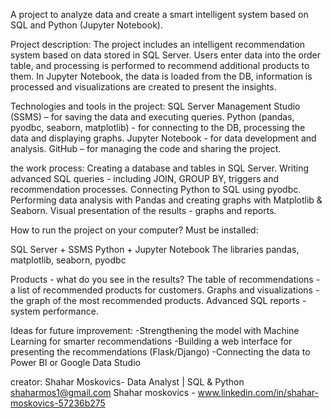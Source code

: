 A project to analyze data and create a smart intelligent system based on SQL and Python (Jupyter Notebook).

Project description:
 The project includes an intelligent recommendation system based on data stored in SQL Server.
 Users enter data into the order table, and processing is performed to recommend additional products to them.
 In Jupyter Notebook, the data is loaded from the DB, information is processed and visualizations are created to present the insights.

 Technologies and tools in the project:
 SQL Server Management Studio (SSMS) – for saving the data and executing queries.
 Python (pandas, pyodbc, seaborn, matplotlib) - for connecting to the DB, processing the data and displaying graphs.
 Jupyter Notebook - for data development and analysis.
 GitHub – for managing the code and sharing the project.

 the work process:
 Creating a database and tables in SQL Server.
 Writing advanced SQL queries - including JOIN, GROUP BY, triggers and recommendation processes.
 Connecting Python to SQL using pyodbc.
 Performing data analysis with Pandas and creating graphs with Matplotlib & Seaborn.
 Visual presentation of the results - graphs and reports.

 How to run the project on your computer?
 Must be installed:

 SQL Server + SSMS
 Python + Jupyter Notebook
 The libraries pandas, matplotlib, seaborn, pyodbc

 Products - what do you see in the results?
 The table of recommendations - a list of recommended products for customers.
 Graphs and visualizations - the graph of the most recommended products.
 Advanced SQL reports - system performance.

 Ideas for future improvement:
 -Strengthening the model with Machine Learning for smarter recommendations
 -Building a web interface for presenting the recommendations (Flask/Django)
 -Connecting the data to Power BI or Google Data Studio

 creator:
 Shahar Moskovics- Data Analyst | SQL & Python
 shaharmos1@gmail.com
 Shahar moskovics - www.linkedin.com/in/shahar-moskovics-57236b275
